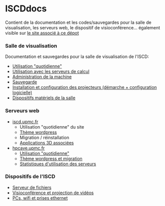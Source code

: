 # ISCDdocs
Contient de la documentation et les codes/sauvegardes pour la salle de visualisation, les serveurs web, le dispositif de visioconférence... également visible sur [le site associé à ce dépot](http://ISCDdocs.github.io)

### Salle de visualisation
Documentation et sauvegardes pour la salle de visualisation de l'ISCD:
* [Utilisation "quotidienne"](docs/visu/usageQuotidien.md)
* [Utilisation avec les serveurs de calcul](docs/visu/mesuVisu.md)
* [Administration de la machine](docs/visu/administration.md)
* [Sauvegarde](docs/visu/sauvegarde.md)
* [Installation et configuration des projecteurs (démarche + configuration logicielle)](docs/visu/blendingNvidia.md)
* [Dispositifs matériels de la salle](docs/visu/dispositifs.md)

### Serveurs web
* [iscd.upmc.fr](http://iscd.upmc.fr)
  * Utilisation "quotidienne" du site
  * [Thème wordpress](docs/iscdupmc/theme.md)
  * Migration / réinstallation
  * [Applications 3D associées](docs/iscdupmc/applis3D.md)
* [hpcave.upmc.fr](http://hpcave.upmc.fr)
  * [Utilisation "quotidienne"](docs/hpcave/usage.md)
  * [Thème wordpress et migration](docs/hpcave/theme.md)
  * [Statistiques d'utilisation des serveurs](docs/hpcave/statistics.md)
  
### Dispositifs de l'ISCD
* [Serveur de fichiers](docs/iscd/serveurDeFichiers.md)
* [Visioconférence et projection de vidéos](docs/iscd/visio.md)
* [PCs, wifi et prises ethernet](docs/iscd/ordinateursEtInternet.md)
